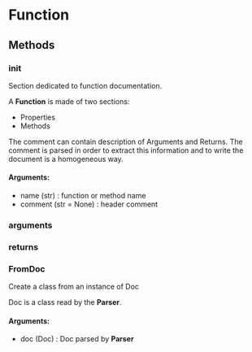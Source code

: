 # Function



## Methods

### __init__

Section dedicated to function documentation.

A **Function** is made of two sections:
- Properties
- Methods

The comment can contain description of Arguments and Returns.
The comment is parsed in order to extract this information and to
write the document is a homogeneous way.



#### Arguments:
- name (str) : function or method name
- comment (str = None) : header comment


### arguments




### returns




### FromDoc

Create a class from an instance of Doc

Doc is a class read by the **Parser**.



#### Arguments:
- doc (Doc) : Doc parsed by **Parser**





